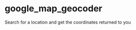 google_map_geocoder
===================

Search for a location and get the coordinates returned to you
